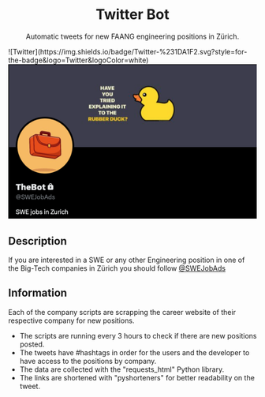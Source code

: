 <h1 align="center">
  Twitter Bot
</h1>
<p align="center">
  Automatic tweets for new FAANG engineering positions in Zürich.
</p>
![Twitter](https://img.shields.io/badge/Twitter-%231DA1F2.svg?style=for-the-badge&logo=Twitter&logoColor=white)
<div align="center">
  <img src="https://raw.githubusercontent.com/oluevaera/TwitterBot/main/images/twitter_bot.png?token=GHSAT0AAAAAACBHMLO5KOMJZI4GVMKDMMV4ZDHZJ7A" alt="Image" />
</div>

## Description
If you are interested in a SWE or any other Engineering position in one of the Big-Tech companies in Zürich you should follow [@SWEJobAds](https://twitter.com/SWEJobAds)

## Information
Each of the company scripts are scrapping the career website of their respective company for new positions. 

* The scripts are running every 3 hours to check if there are new positions posted.
* The tweets have #hashtags in order for the users and the developer to have access to the positions by company.
* The data are collected with the "requests_html" Python library.
* The links are shortened with "pyshorteners" for better readability on the tweet.

